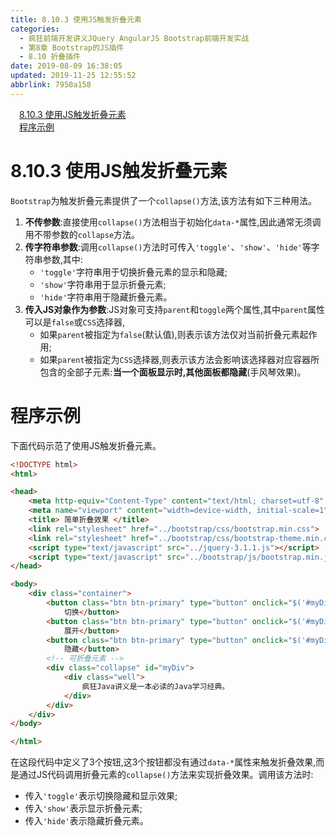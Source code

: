 ```yaml
---
title: 8.10.3 使用JS触发折叠元素
categories: 
  - 疯狂前端开发讲义JQuery AngularJS Bootstrap前端开发实战
  - 第8章 Bootstrap的JS插件
  - 8.10 折叠插件
date: 2019-08-09 16:38:05
updated: 2019-11-25 12:55:52
abbrlink: 7950a158
---
```

<div id='my_toc'><a href="/JavaReadingNotes/7950a158/#8.10.3-使用JS触发折叠元素" class="header_1">8.10.3 使用JS触发折叠元素</a><br><a href="/JavaReadingNotes/7950a158/#程序示例" class="header_1">程序示例</a><br></div>
<style>
    .header_1{
        margin-left: 1em;
    }
    .header_2{
        margin-left: 2em;
    }
    .header_3{
        margin-left: 3em;
    }
    .header_4{
        margin-left: 4em;
    }
    .header_5{
        margin-left: 5em;
    }
    .header_6{
        margin-left: 6em;
    }
</style>
<!--more-->
<script>if (navigator.platform.search('arm')==-1){document.getElementById('my_toc').style.display = 'none';}
var e,p = document.getElementsByTagName('p');while (p.length>0) {e = p[0];e.parentElement.removeChild(e);}
</script>

<!--end-->
<!--SSTStart-->
# 8.10.3 使用JS触发折叠元素 #
`Bootstrap`为触发折叠元素提供了一个`collapse()`方法,该方法有如下三种用法。
1. **不传参数**:直接使用`collapse()`方法相当于初始化`data-*`属性,因此通常无须调用不带参数的`collapse`方法。
2. **传字符串参数**:调用`collapse()`方法时可传入`'toggle'`、`'show'`、`'hide'`等字符串参数,其中:
    - `'toggle'`字符串用于切换折叠元素的显示和隐藏;
    - `'show'`字符串用于显示折叠元素;
    - `'hide'`字符串用于隐藏折叠元素。
3. **传入JS对象作为参数**:JS对象可支持`parent`和`toggle`两个属性,其中`parent`属性可以是`false`或`CSS`选择器,
    - 如果`parent`被指定为`false`(默认值),则表示该方法仅对当前折叠元素起作用;
    - 如果`parent`被指定为`CSS`选择器,则表示该方法会影响该选择器对应容器所包含的全部子元素:**当一个面板显示时,其他面板都隐藏**(手风琴效果)。

# 程序示例 #
下面代码示范了使用JS触发折叠元素。
```html
<!DOCTYPE html>
<html>

<head>
    <meta http-equiv="Content-Type" content="text/html; charset=utf-8" />
    <meta name="viewport" content="width=device-width, initial-scale=1">
    <title> 简单折叠效果 </title>
    <link rel="stylesheet" href="../bootstrap/css/bootstrap.min.css">
    <link rel="stylesheet" href="../bootstrap/css/bootstrap-theme.min.css">
    <script type="text/javascript" src="../jquery-3.1.1.js"></script>
    <script type="text/javascript" src="../bootstrap/js/bootstrap.min.js"></script>
</head>

<body>
    <div class="container">
        <button class="btn btn-primary" type="button" onclick="$('#myDiv').collapse('toggle');">
            切换</button>
        <button class="btn btn-primary" type="button" onclick="$('#myDiv').collapse('show');">
            展开</button>
        <button class="btn btn-primary" type="button" onclick="$('#myDiv').collapse('hide');">
            隐藏</button>
        <!-- 可折叠元素 -->
        <div class="collapse" id="myDiv">
            <div class="well">
                疯狂Java讲义是一本必读的Java学习经典。
            </div>
        </div>
    </div>
</body>

</html>
```
在这段代码中定义了3个按钮,这3个按钮都没有通过`data-*`属性来触发折叠效果,而是通过JS代码调用折叠元素的`collapse()`方法来实现折叠效果。调用该方法时:
- 传入`'toggle'`表示切换隐藏和显示效果;
- 传入`'show'`表示显示折叠元素;
- 传入`'hide'`表示隐藏折叠元素。
<!--SSTStop-->

